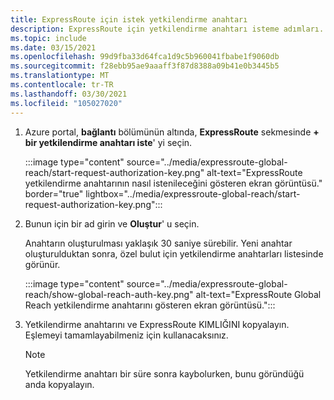 ```yaml
---
title: ExpressRoute için istek yetkilendirme anahtarı
description: ExpressRoute için yetkilendirme anahtarı isteme adımları.
ms.topic: include
ms.date: 03/15/2021
ms.openlocfilehash: 99d9fba33d64fca1d9c5b960041fbabe1f9060db
ms.sourcegitcommit: f28ebb95ae9aaaff3f87d8388a09b41e0b3445b5
ms.translationtype: MT
ms.contentlocale: tr-TR
ms.lasthandoff: 03/30/2021
ms.locfileid: "105027020"
---
```

<!-- used in expressroute-global-reach-private-cloud.md and create-ipsec-tunnel.md -->

1. Azure portal, **bağlantı** bölümünün altında, **ExpressRoute** sekmesinde **+ bir yetkilendirme anahtarı iste**' yi seçin. 

   :::image type="content" source="../media/expressroute-global-reach/start-request-authorization-key.png" alt-text="ExpressRoute yetkilendirme anahtarının nasıl istenileceğini gösteren ekran görüntüsü." border="true" lightbox="../media/expressroute-global-reach/start-request-authorization-key.png":::

1. Bunun için bir ad girin ve **Oluştur**' u seçin. 
      
   Anahtarın oluşturulması yaklaşık 30 saniye sürebilir. Yeni anahtar oluşturulduktan sonra, özel bulut için yetkilendirme anahtarları listesinde görünür.

   :::image type="content" source="../media/expressroute-global-reach/show-global-reach-auth-key.png" alt-text="ExpressRoute Global Reach yetkilendirme anahtarını gösteren ekran görüntüsü.":::
  
1. Yetkilendirme anahtarını ve ExpressRoute KIMLIĞINI kopyalayın. Eşlemeyi tamamlayabilmeniz için kullanacaksınız.  

   > [!NOTE]
   > Yetkilendirme anahtarı bir süre sonra kaybolurken, bunu göründüğü anda kopyalayın.